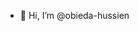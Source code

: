 - 👋 Hi, I’m @obieda-hussien
<!---
obieda-hussien/obieda-hussien is a ✨ special ✨ repository because its `README.md` (this file) appears on your GitHub profile.
You can click the Preview link to take a look at your changes.
--->
